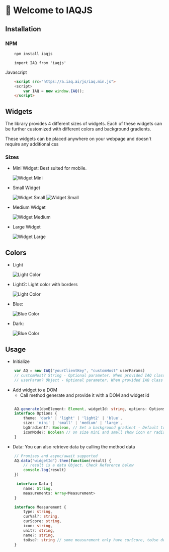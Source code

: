 # 🚀 Welcome to IAQJS

## Installation

### NPM

```sh
    npm install iaqjs
```

```jsß
    import IAQ from 'iaqjs'
```

Javascript

```html
    <script src="https://a.iaq.ai/js/iaq.min.js">
    <script>
        var IAQ = new window.IAQ();
    </script> 
```

## Widgets

The library provides 4 different sizes of widgets. Each of these widgets can be further customized with different colors and background gradients. 

These widgets can be placed anywhere on your webpage and doesn't require any additional css

### Sizes

* Mini Widget: Best suited for mobile.

    ![Widget Mini](samples/sizePreviewMini.svg)

* Small Widget

    ![Widget Small](samples/sizePreviewSmall1.svg)
    ![Widget Small](samples/sizePreviewSmall2.svg)
    
* Medium Widget

    ![Widget Medium](samples/sizePreviewBig.svg)

* Large Widget
    
    ![Widget Large](samples/sizePreivewLarge.svg)

## Colors

* Light

    ![Light Color](samples/colorPreviewLight2.svg)
* Light2: Light color with borders

    ![Light Color](samples/colorPreviewLight2.svg)
* Blue:

    ![Blue Color](samples/colorPreviewBlue.svg)
* Dark:

    ![Blue Color](samples/colorPreviewDark.svg)
## Usage

* Initialize
```typescript
    var AQ = new IAQ("yourClientKey", "customHost" userParams)
    // customHost? String - Optional parameter. When provided IAQ class will makes requests to the custom host instead of https://a.iaq.ai
    // userParam? Object - Optional parameter. When provided IAQ class will append any parameters provided when making requests to host
```
* Add widget to a DOM
    * Call method generate and provide it with a DOM and widget id
```typescript

    AQ.generate(domElement: Element, widgetId: string, options: Options) // Check Options interface
    interface Options {
        theme: 'dark' | 'light' | 'light2' | 'blue',
        size: 'mini' | 'small' | 'medium' | 'large',
        bgGradient?: Boolean, // Set a background gradient - Default true
        iconMode?: Boolean // on size mini and small show icon or radial graph Default true
    }
```
* Data: You can also retrieve data by calling the method data

```typescript
    // Promises and async/await supported
    AQ.data("widgetId").then(function(result) {
        // result is a data Object. Check Reference below
        console.log(result)
    })

     interface Data {
        name: String,
        measurements: Array<Measurement>
    }

    interface Measurement {
        type: string,
        curVal?: string,
        curScore: string,
        icon: string,
        unit?: string,
        name?: string,
        toUse?: string // some measurement only have curScore, toUse denotes what to display
    }
```

